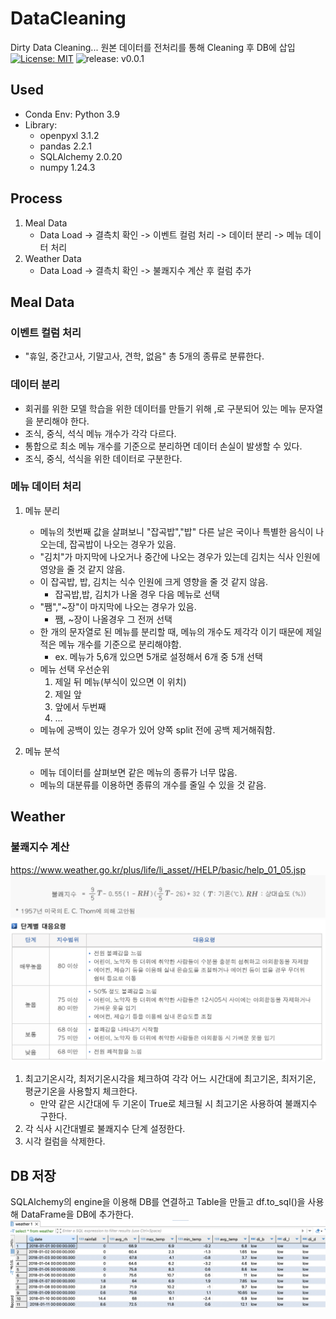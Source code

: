 # DataCleaning

Dirty Data Cleaning...
원본 데이터를 전처리를 통해 Cleaning 후 DB에 삽입
<br>
[![License: MIT](https://img.shields.io/badge/License-MIT-yellow.svg)](https://opensource.org/licenses/MIT)
![release: v0.0.1](https://img.shields.io/badge/release-v0.0.1-blue.svg)

## Used

-   Conda Env: Python 3.9
-   Library:
    -   openpyxl 3.1.2
    -   pandas 2.2.1
    -   SQLAlchemy 2.0.20
    -   numpy 1.24.3

## Process

1. Meal Data
    - Data Load -> 결측치 확인 -> 이벤트 컬럼 처리 -> 데이터 분리 -> 메뉴 데이터 처리
2. Weather Data
    - Data Load -> 결측치 확인 -> 불쾌지수 계산 후 컬럼 추가

## Meal Data

### 이벤트 컬럼 처리

-   "휴일, 중간고사, 기말고사, 견학, 없음" 총 5개의 종류로 분류한다.

### 데이터 분리

-   회귀를 위한 모델 학습을 위한 데이터를 만들기 위해 ,로 구분되어 있는 메뉴 문자열을 분리해야 한다.
-   조식, 중식, 석식 메뉴 개수가 각각 다르다.
-   통합으로 최소 메뉴 개수를 기준으로 분리하면 데이터 손실이 발생할 수 있다.
-   조식, 중식, 석식을 위한 데이터로 구분한다.

### 메뉴 데이터 처리

1.  메뉴 분리

    -   메뉴의 첫번째 값을 살펴보니 "잡곡밥","밥" 다른 날은 국이나 특별한 음식이 나오는데, 잡곡밥이 나오는 경우가 있음.
    -   "김치"가 마지막에 나오거나 중간에 나오는 경우가 있는데 김치는 식사 인원에 영양을 줄 것 같지 않음.
    -   이 잡곡밥, 밥, 김치는 식수 인원에 크게 영향을 줄 것 같지 않음.
        -   잡곡밥,밥, 김치가 나올 경우 다음 메뉴로 선택
    -   "쨈","~장"이 마지막에 나오는 경우가 있음.
        -   쨈, ~장이 나올경우 그 전꺼 선택
    -   한 개의 문자열로 된 메뉴를 분리할 때, 메뉴의 개수도 제각각 이기 때문에 제일 적은 메뉴 개수를 기준으로 분리해야함.
        -   ex. 메뉴가 5,6개 있으면 5개로 설정해서 6개 중 5개 선택
    -   메뉴 선택 우선순위
        1. 제일 뒤 메뉴(부식이 있으면 이 위치)
        2. 제일 앞
        3. 앞에서 두번째
        4. ...
    -   메뉴에 공백이 있는 경우가 있어 양쪽 split 전에 공백 제거해줘함.

2.  메뉴 분석
    -   메뉴 데이터를 살펴보면 같은 메뉴의 종류가 너무 많음.
    -   메뉴의 대분류를 이용하면 종류의 개수를 줄일 수 있을 것 같음.

## Weather

### 불쾌지수 계산

https://www.weather.go.kr/plus/life/li_asset//HELP/basic/help_01_05.jsp<br>
![Alt text](./img/image-1.png)<br>
![Alt text](./img/image.png)<br>

1. 최고기온시각, 최저기온시각을 체크하여 각각 어느 시간대에 최고기온, 최저기온, 평균기온을 사용할지 체크한다.
    - 만약 같은 시간대에 두 기온이 True로 체크될 시 최고기온 사용하여 불쾌지수 구한다.
2. 각 식사 시간대별로 불쾌지수 단계 설정한다.
3. 시각 컬럼을 삭제한다.

## DB 저장

SQLAlchemy의 engine을 이용해 DB를 연결하고 Table을 만들고 df.to_sql()을 사용해 DataFrame을 DB에 추가한다.<br>
![Alt text](./img/image-2.png)
